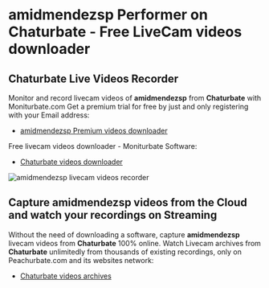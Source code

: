 # amidmendezsp Performer on Chaturbate - Free LiveCam videos downloader

## Chaturbate Live Videos Recorder

Monitor and record livecam videos of **amidmendezsp** from **Chaturbate** with Moniturbate.com
Get a premium trial for free by just and only registering with your Email address:
* [amidmendezsp Premium videos downloader](https://moniturbate.com/request-demo-licence-key.html)

Free livecam videos downloader - Moniturbate Software:
* [Chaturbate videos downloader](https://moniturbate.com/moniturbate-download-software.html)

![amidmendezsp livecam videos recorder](https://peachurnet.com/templates/moniturbate-software.png)


## Capture amidmendezsp videos from the Cloud and watch your recordings on Streaming

Without the need of downloading a software, capture **amidmendezsp** livecam videos from **Chaturbate** 100% online.
Watch Livecam archives from **Chaturbate** unlimitedly from thousands of existing recordings, only on Peachurbate.com and its websites network:
* [Chaturbate videos archives](https://peachurnet.com/)